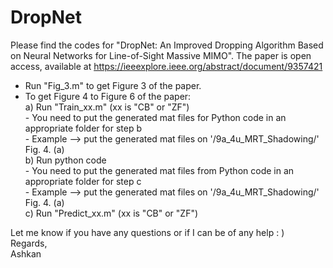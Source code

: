 # DropNet
Please find the codes for "DropNet: An Improved Dropping Algorithm Based on Neural Networks for Line-of-Sight Massive MIMO".
The paper is open access, available at https://ieeexplore.ieee.org/abstract/document/9357421

- Run "Fig_3.m" to get Figure 3 of the paper.
- To get Figure 4 to Figure 6 of the paper: <br />
    a) Run "Train_xx.m" (xx is "CB" or "ZF") <br />
        - You need to put the generated mat files for Python code in an appropriate folder for step b <br />
            - Example --> put the generated mat files on '/9a_4u_MRT_Shadowing/' Fig. 4. (a) <br />
    b) Run python code<br />
        - You need to put the generated mat files from Python code in an appropriate folder for step c<br />
            - Example --> put the generated mat files on '/9a_4u_MRT_Shadowing/' Fig. 4. (a) <br />
    c) Run "Predict_xx.m" (xx is "CB" or "ZF")<br />
    
    
Let me know if you have any questions or if I can be of any help : )<br />
Regards,<br />
Ashkan
